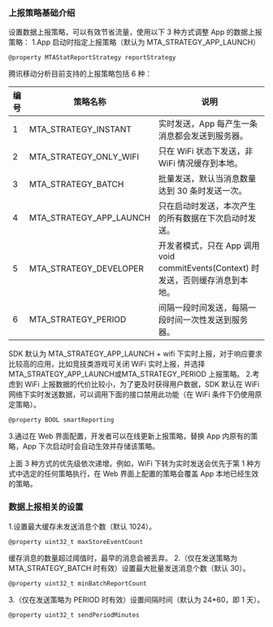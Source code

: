 ### 上报策略基础介绍
设置数据上报策略，可以有效节省流量，使用以下 3 种方式调整 App 的数据上报策略：
1.App 启动时指定上报策略（默认为 MTA_STRATEGY_APP_LAUNCH）  

```
@property MTAStatReportStrategy reportStrategy
```
腾讯移动分析目前支持的上报策略包括 6 种：

|编号            |策略名称        |说明    |
|------------- |-------------|-----|
|1 | MTA_STRATEGY_INSTANT| 实时发送，App 每产生一条消息都会发送到服务器。|
|2 | MTA_STRATEGY_ONLY_WIFI|只在 WiFi 状态下发送，非 WiFi 情况缓存到本地。|
|3 | MTA_STRATEGY_BATCH|批量发送，默认当消息数量达到 30 条时发送一次。 |
|4|MTA_STRATEGY_APP_LAUNCH |只在启动时发送，本次产生的所有数据在下次启动时发送。 |
|5 |MTA_STRATEGY_DEVELOPER |开发者模式，只在 App 调用 void commitEvents(Context) 时发送，否则缓存消息到本地。 |
|6|MTA_STRATEGY_PERIOD |间隔一段时间发送，每隔一段时间一次性发送到服务器。|

SDK 默认为 MTA_STRATEGY_APP_LAUNCH + wifi 下实时上报，对于响应要求比较高的应用，比如竞技类游戏可关闭 WiFi 实时上报，并选择 MTA_STRATEGY_APP_LAUNCH或MTA_STRATEGY_PERIOD 上报策略。
2.考虑到 WiFi 上报数据的代价比较小，为了更及时获得用户数据，SDK 默认在 WiFi 网络下实时发送数据，可以调用下面的接口禁用此功能（在 WiFi 条件下仍使用原定策略）。

```
@property BOOL smartReporting
```
3.通过在 Web 界面配置，开发者可以在线更新上报策略，替换 App 内原有的策略，App 下次启动时会自动生效并存储该策略。

上面 3 种方式的优先级依次递增。例如，WiFi 下转为实时发送会优先于第 1 种方式中选定的任何策略执行，在 Web 界面上配置的策略会覆盖 App 本地已经生效的策略。

### 数据上报相关的设置
1.设置最大缓存未发送消息个数（默认 1024）。
```
@property uint32_t maxStoreEventCount
```

缓存消息的数量超过阈值时，最早的消息会被丢弃。
2.（仅在发送策略为 MTA_STRATEGY_BATCH 时有效）设置最大批量发送消息个数（默认 30）。

```
@property uint32_t minBatchReportCount
```
3.（仅在发送策略为 PERIOD 时有效）设置间隔时间（默认为 24*60，即 1 天）。

```
@property uint32_t sendPeriodMinutes
```